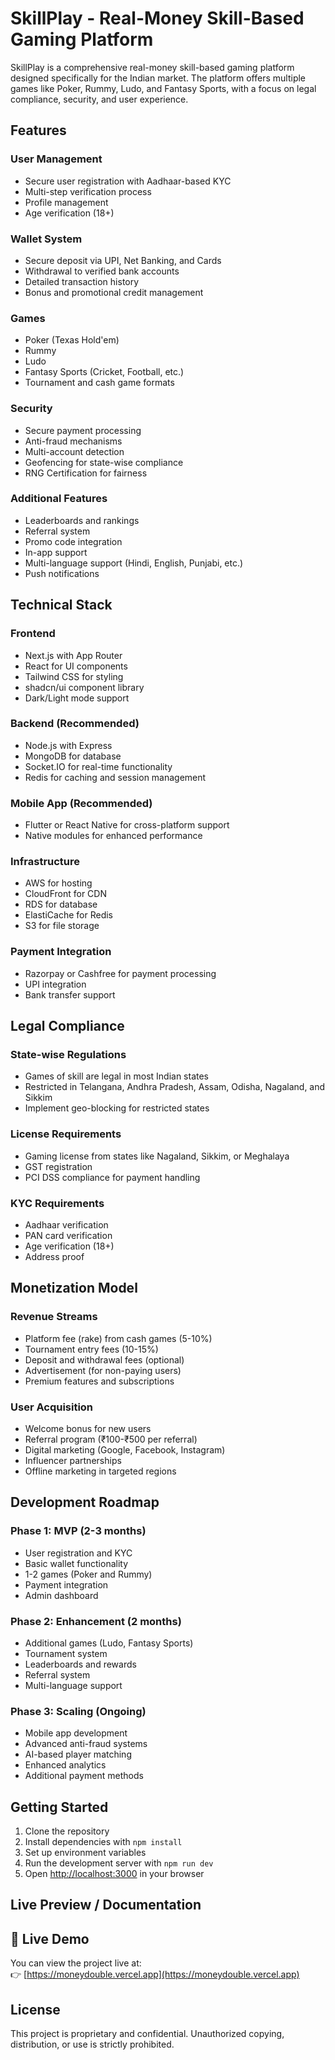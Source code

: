 # SkillPlay - Real-Money Skill-Based Gaming Platform

SkillPlay is a comprehensive real-money skill-based gaming platform designed specifically for the Indian market. The platform offers multiple games like Poker, Rummy, Ludo, and Fantasy Sports, with a focus on legal compliance, security, and user experience.

## Features

### User Management
- Secure user registration with Aadhaar-based KYC
- Multi-step verification process
- Profile management
- Age verification (18+)

### Wallet System
- Secure deposit via UPI, Net Banking, and Cards
- Withdrawal to verified bank accounts
- Detailed transaction history
- Bonus and promotional credit management

### Games
- Poker (Texas Hold'em)
- Rummy
- Ludo
- Fantasy Sports (Cricket, Football, etc.)
- Tournament and cash game formats

### Security
- Secure payment processing
- Anti-fraud mechanisms
- Multi-account detection
- Geofencing for state-wise compliance
- RNG Certification for fairness

### Additional Features
- Leaderboards and rankings
- Referral system
- Promo code integration
- In-app support
- Multi-language support (Hindi, English, Punjabi, etc.)
- Push notifications

## Technical Stack

### Frontend
- Next.js with App Router
- React for UI components
- Tailwind CSS for styling
- shadcn/ui component library
- Dark/Light mode support

### Backend (Recommended)
- Node.js with Express
- MongoDB for database
- Socket.IO for real-time functionality
- Redis for caching and session management

### Mobile App (Recommended)
- Flutter or React Native for cross-platform support
- Native modules for enhanced performance

### Infrastructure
- AWS for hosting
- CloudFront for CDN
- RDS for database
- ElastiCache for Redis
- S3 for file storage

### Payment Integration
- Razorpay or Cashfree for payment processing
- UPI integration
- Bank transfer support

## Legal Compliance

### State-wise Regulations
- Games of skill are legal in most Indian states
- Restricted in Telangana, Andhra Pradesh, Assam, Odisha, Nagaland, and Sikkim
- Implement geo-blocking for restricted states

### License Requirements
- Gaming license from states like Nagaland, Sikkim, or Meghalaya
- GST registration
- PCI DSS compliance for payment handling

### KYC Requirements
- Aadhaar verification
- PAN card verification
- Age verification (18+)
- Address proof

## Monetization Model

### Revenue Streams
- Platform fee (rake) from cash games (5-10%)
- Tournament entry fees (10-15%)
- Deposit and withdrawal fees (optional)
- Advertisement (for non-paying users)
- Premium features and subscriptions

### User Acquisition
- Welcome bonus for new users
- Referral program (₹100-₹500 per referral)
- Digital marketing (Google, Facebook, Instagram)
- Influencer partnerships
- Offline marketing in targeted regions

## Development Roadmap

### Phase 1: MVP (2-3 months)
- User registration and KYC
- Basic wallet functionality
- 1-2 games (Poker and Rummy)
- Payment integration
- Admin dashboard

### Phase 2: Enhancement (2 months)
- Additional games (Ludo, Fantasy Sports)
- Tournament system
- Leaderboards and rewards
- Referral system
- Multi-language support

### Phase 3: Scaling (Ongoing)
- Mobile app development
- Advanced anti-fraud systems
- AI-based player matching
- Enhanced analytics
- Additional payment methods

## Getting Started

1. Clone the repository
2. Install dependencies with `npm install`
3. Set up environment variables
4. Run the development server with `npm run dev`
5. Open [http://localhost:3000](http://localhost:3000) in your browser

## Live Preview / Documentation

## 🔗 Live Demo

You can view the project live at:  
👉 [https://moneydouble.vercel.app](https://moneydouble.vercel.app)


## License

This project is proprietary and confidential. Unauthorized copying, distribution, or use is strictly prohibited.
